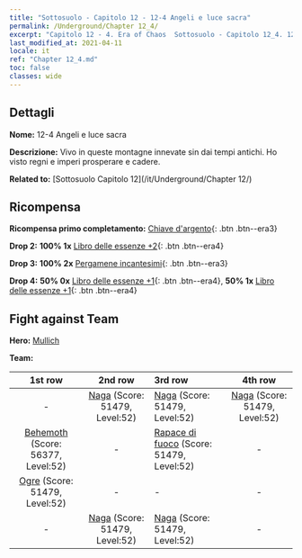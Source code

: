 ```yaml
---
title: "Sottosuolo - Capitolo 12 - 12-4 Angeli e luce sacra"
permalink: /Underground/Chapter 12_4/
excerpt: "Capitolo 12 - 4. Era of Chaos  Sottosuolo - Capitolo 12_4. 12-4 Angeli e luce sacra"
last_modified_at: 2021-04-11
locale: it
ref: "Chapter 12_4.md"
toc: false
classes: wide
---
```


## Dettagli

 **Nome:** 12-4 Angeli e luce sacra

 **Descrizione:** Vivo in queste montagne innevate sin dai tempi antichi. Ho visto regni e imperi prosperare e cadere.

 **Related to:** [Sottosuolo Capitolo 12](/it/Underground/Chapter 12/)

## Ricompensa

 **Ricompensa primo completamento:** [Chiave d'argento](/it/Items/con_693/){: .btn .btn--era3}

 **Drop 2:** **100% 1x** [Libro delle essenze +2](/it/Items/mat_53/){: .btn .btn--era4}

 **Drop 3:** **100% 2x** [Pergamene incantesimi](/it/Items/con_694/){: .btn .btn--era3}

 **Drop 4:** **50% 0x** [Libro delle essenze +1](/it/Items/mat_46/){: .btn .btn--era4}, **50% 1x** [Libro delle essenze +1](/it/Items/mat_46/){: .btn .btn--era4}


## Fight against Team
 **Hero:** [Mullich](/it/heroes/Mullich/)

 **Team:**


  | 1st row | 2nd row | 3rd row | 4th row |
  |:----:|:----:|:----|:----:|
  | - | [Naga](/it/units/Naga/) (Score: 51479, Level:52)  | [Naga](/it/units/Naga/) (Score: 51479, Level:52)  | [Naga](/it/units/Naga/) (Score: 51479, Level:52)  |
  | [Behemoth](/it/units/Behemoth/) (Score: 56377, Level:52)  | - | [Rapace di fuoco](/it/units/Firebird/) (Score: 51479, Level:52)  | - |
  | [Ogre](/it/units/Ogre/) (Score: 51479, Level:52)  | - | - | - |
  | - | [Naga](/it/units/Naga/) (Score: 51479, Level:52)  | [Naga](/it/units/Naga/) (Score: 51479, Level:52)  | - |


